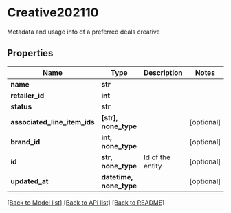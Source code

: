 # Creative202110

Metadata and usage info of a preferred deals creative

## Properties
Name | Type | Description | Notes
------------ | ------------- | ------------- | -------------
**name** | **str** |  | 
**retailer_id** | **int** |  | 
**status** | **str** |  | 
**associated_line_item_ids** | **[str], none_type** |  | [optional] 
**brand_id** | **int, none_type** |  | [optional] 
**id** | **str, none_type** | Id of the entity | [optional] 
**updated_at** | **datetime, none_type** |  | [optional] 

[[Back to Model list]](../README.md#documentation-for-models) [[Back to API list]](../README.md#documentation-for-api-endpoints) [[Back to README]](../README.md)


